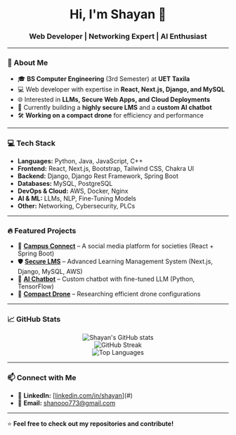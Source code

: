 <h1 align="center">Hi, I'm Shayan 👋</h1>  
<h3 align="center">Web Developer | Networking Expert | AI Enthusiast</h3>

---

### 🚀 About Me  
- 🎓 **BS Computer Engineering** (3rd Semester) at **UET Taxila**  
- 💻 Web developer with expertise in **React, Next.js, Django, and MySQL**  
- 🌐 Interested in **LLMs, Secure Web Apps, and Cloud Deployments**  
- 🎯 Currently building a **highly secure LMS** and a **custom AI chatbot**  
- 🛠️ **Working on a compact drone** for efficiency and performance  

---

### 💻 Tech Stack  
- **Languages:** Python, Java, JavaScript, C++  
- **Frontend:** React, Next.js, Bootstrap, Tailwind CSS, Chakra UI  
- **Backend:** Django, Django Rest Framework, Spring Boot  
- **Databases:** MySQL, PostgreSQL  
- **DevOps & Cloud:** AWS, Docker, Nginx  
- **AI & ML:** LLMs, NLP, Fine-Tuning Models  
- **Other:** Networking, Cybersecurity, PLCs  

---

### 🔥 Featured Projects  
- 🏫 **[Campus Connect](#)** – A social media platform for societies (React + Spring Boot)  
- 🛡️ **[Secure LMS](#)** – Advanced Learning Management System (Next.js, Django, MySQL, AWS)  
- 🤖 **[AI Chatbot](#)** – Custom chatbot with fine-tuned LLM (Python, TensorFlow)  
- 🚁 **[Compact Drone](#)** – Researching efficient drone configurations  

---

### 📈 GitHub Stats  

<p align="center">
  <img src="https://github-readme-stats.vercel.app/api?username=shanooo773&show_icons=true&theme=radical" alt="Shayan's GitHub stats" />
  <br>
  <img src="https://github-readme-streak-stats.herokuapp.com/?user=shanooo773&theme=radical" alt="GitHub Streak" />
  <br>
  <img src="https://github-readme-stats.vercel.app/api/top-langs/?username=shanooo773&layout=compact&theme=radical" alt="Top Languages" />
</p>

---

### 📫 Connect with Me  
- 💼 **LinkedIn:** [[linkedin.com/in/shayan](https://www.linkedin.com/in/shayan-humayun-7a8097326/)](#)  
- 📧 **Email:** shanooo773@gmail.com  

---

⭐ **Feel free to check out my repositories and contribute!**  
